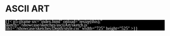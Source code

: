 # ASCII ART


<div style="
    background-color: #000;
    color: #FFF;
    font-family: 'Fira Code';
    font-size: 1em;
    line-height: 0.8em;
    display: block;">

{{< p5-iframe src="index.html" onload="resize(this);" sketch="/showcase/sketches/asciiArt/sketch.js" lib1="/showcase/sketches/Depth/style.css" width="725" height="525" >}}


</div>

